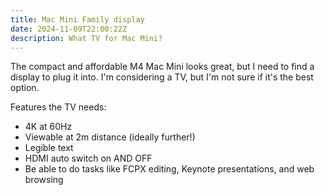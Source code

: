 ```yaml
---
title: Mac Mini Family display
date: 2024-11-09T22:00:22Z
description: What TV for Mac Mini?
---
```


The compact and affordable M4 Mac Mini looks great, but I need to find a display to plug it into. I'm considering a TV, but I'm not sure if it's the best option.

Features the TV needs:

* 4K at 60Hz
* Viewable at 2m distance (ideally further!)
* Legible text
* HDMI auto switch on AND OFF
* Be able to do tasks like FCPX editing, Keynote presentations, and web browsing